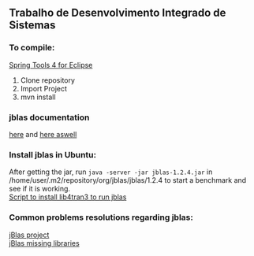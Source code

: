 ## Trabalho de Desenvolvimento Integrado de Sistemas

### To compile:  
[Spring Tools 4 for Eclipse](https://spring.io/tools)  
1. Clone repository   
2. Import Project  
3. mvn install   

### jblas documentation
[here](http://jblas.org/javadoc/org/jblas/DoubleMatrix.html) and [here aswell](http://jblas.org/javadoc/org/jblas)  

### Install jblas in Ubuntu:
After getting the jar, run `java -server -jar jblas-1.2.4.jar` in /home/user/.m2/repository/org/jblas/jblas/1.2.4 to start a benchmark and see if it is working.   
[Script to install lib4tran3 to run jblas](https://spring.io/tools)  

### Common problems resolutions regarding jblas:  
[jBlas project](https://github.com/jblas-project/jblas)  
[jBlas missing libraries](https://github.com/jblas-project/jblas/wiki/Missing-Libraries)  
